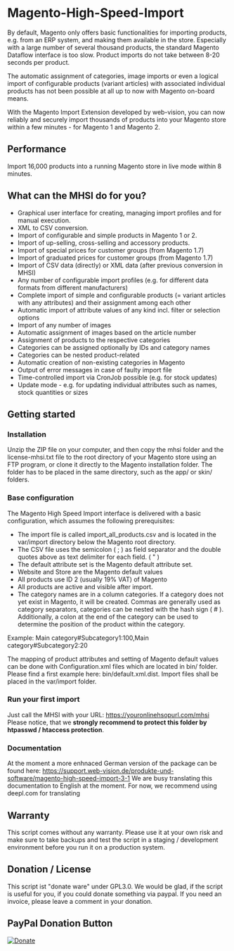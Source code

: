 Magento-High-Speed-Import
=========================

By default, Magento only offers basic functionalities for importing products, e.g. from an ERP system, and making them available in the store. Especially with a large number of several thousand products, the standard Magento Dataflow interface is too slow. Product imports do not take between 8-20 seconds per product.

The automatic assignment of categories, image imports or even a logical import of configurable products (variant articles) with associated individual products has not been possible at all up to now with Magento on-board means.

With the Magento Import Extension developed by web-vision, you can now reliably and securely import thousands of products into your Magento store within a few minutes - for Magento 1 and Magento 2.

## Performance
Import 16,000 products into a running Magento store in live mode within 8 minutes.

## What can the MHSI do for you?
-  Graphical user interface for creating, managing import profiles and for manual execution.
-  XML to CSV conversion.
-  Import of configurable and simple products in Magento 1 or 2.
-  Import of up-selling, cross-selling and accessory products.
-  Import of special prices for customer groups (from Magento 1.7)
-  Import of graduated prices for customer groups (from Magento 1.7)
-  Import of CSV data (directly) or XML data (after previous conversion in MHSI)
-  Any number of configurable import profiles (e.g. for different data formats from different manufacturers)
-  Complete import of simple and configurable products (= variant articles with any attributes) and their assignment among each other
-  Automatic import of attribute values of any kind incl. filter or selection options
-  Import of any number of images
-  Automatic assignment of images based on the article number
-  Assignment of products to the respective categories
-  Categories can be assigned optionally by IDs and category names
-  Categories can be nested product-related
-  Automatic creation of non-existing categories in Magento 
-  Output of error messages in case of faulty import file
-  Time-controlled import via CronJob possible (e.g. for stock updates)
-  Update mode - e.g. for updating individual attributes such as names, stock quantities or sizes

## Getting started
### Installation
Unzip the ZIP file on your computer, and then copy the mhsi folder and the license-mhsi.txt file to the root directory of your Magento store using an FTP program, or clone it directly to the Magento installation folder. The folder has to be placed in the same directory, such as the app/ or skin/ folders.

### Base configuration
The Magento High Speed Import interface is delivered with a basic configuration, which assumes the following prerequisites:

-  The import file is called import_all_products.csv and is located in the var/import directory below the Magento root directory.
-  The CSV file uses the semicolon ( ; ) as field separator and the double quotes above as text delimiter for each field. ( " )
-  The default attribute set is the Magento default attribute set.
-  Website and Store are the Magento default values
-  All products use ID 2 (usually 19% VAT) of Magento
-  All products are active and visible after import.
-  The category names are in a column categories. If a category does not yet exist in Magento, it will be created. Commas are generally used as category separators, categories can be nested with the hash sign ( # ). Additionally, a colon at the end of the category can be used to determine the position of the product within the category.

Example: Main category#Subcategory1:100,Main category#Subcategory2:20

The mapping of product attributes and setting of Magento default values can be done with Configuration.xml files which are located in bin/ folder. Please find a first example here: bin/default.xml.dist. Import files shall be placed in the var/import folder. 

### Run your first import 
Just call the MHSI with your URL: https://youronlinehsopurl.com/mhsi
Please notice, that we **strongly recommend to protect this folder by htpasswd / htaccess protection**. 

### Documentation
At the moment a more enhnaced German version of the package can be found here: 
https://support.web-vision.de/produkte-und-software/magento-high-speed-import-3-1
We are busy translating this documentation to English at the moment. For now, we recommend using deepl.com for translating

## Warranty
This script comes without any warranty. Please use it at your own risk and make sure to take backups and test the script in a staging / development environment before you run it on a production system.

## Donation / License
This script ist "donate ware" under GPL3.0. We would be glad, if the script is useful for you, if you could donate something via paypal. If you need an invoice, please leave a comment in your donation.

## PayPal Donation Button

[![Donate](https://www.paypalobjects.com/en_US/i/btn/btn_donate_SM.gif)](https://www.paypal.com/cgi-bin/webscr?cmd=_s-xclick&hosted_button_id=HDGBRLCFRTVPA)
